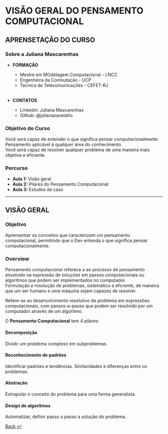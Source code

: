 # VISÃO GERAL DO PENSAMENTO COMPUTACIONAL
## APRENSETAÇÃO DO CURSO
### Sobre a Juliana Mascarenhas

  - **FORMAÇÃO**
    - Mestre em MOdelagem Computacional - LNCC
    - Engenheira da Comoutação - UCP
    - Tecnica de Telecomunicações - CEFET-RJ

    </br>
  - **CONTATOS**
    - Linkedin: Juliana Mascarenhas
    - Github: @julianazanelatto

### Objetivo do Curso
Você será capaz de entender o que significa pensar computacionalmente. Pensamento aplicável à qualquer área do conhecimento.\
Você será capaz de resolver qualquer problema de uma maneira mais objetiva e eficiente.

### Percurso

- **Aula 1:** Visão geral
- **Aula 2:** Pilares do Pensamento Computacional
- **Aula 3:** Estudos de caso

---

## VISÃO GERAL

### Objetivo
Aprensentar os conceitos que caracterizam um pensamento computacional, permitindo que o Dev entenda o que significa pensar computacionalmente.

### Overview
Pensamento computacional referece a ao processo de pensamento envolvido na expressão de soluções em passos computacionais ou algoritmos que podem ser implementados no computador.\
Formulação e rosolução de problemas, sistemático e eficiente, de maneira que um ser humano e uma máquina sejam capazes de resolver.

Refere-se ao desenvolvimento resolutivo de problema em expressões computacionais, com passos-a-passo que podem ser resolvido por um computador através de um algoritmo.

O **Pensamento Computacional** tem 4 pilares:

#### <b>Decomposição</b>
Dividir um problema complexo em subproblemas.

#### <b>Reconhecimento de padrões</b>
Identificar padrões e tendências. Similaridades e diferenças entre os problemas.

#### <b>Abstração</b>
Extrapolar o conceito do problema para uma forma generalista.

#### <b>Design de algoritmos</b>
Automatizar, definir passo a passo a solução do problema.





[Back :leftwards_arrow_with_hook:](../README.md)
